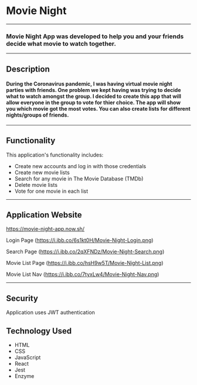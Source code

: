# Movie Night
---
### Movie Night App was developed to help you and your friends decide what movie to watch together.
---
## Description
#### During the Coronavirus pandemic, I was having virtual movie night parties with friends. One problem we kept having was trying to decide what to watch amongst the group. I decided to create this app that will allow everyone in the group to vote for thier choice. The app will show you which movie got the most votes. You can also create lists for different nights/groups of friends. 
---
## Functionality

This application's functionality includes:

* Create new accounts and log in with those credentials
* Create new movie lists
* Search for any movie in The Movie Database (TMDb)
* Delete movie lists
* Vote for one movie in each list
---
## Application Website
https://movie-night-app.now.sh/

Login Page
(https://i.ibb.co/6s1kt0H/Movie-Night-Login.png)

Search Page
(https://i.ibb.co/2qXFNDz/Movie-Night-Search.png)

Movie List Page
(https://i.ibb.co/hsH9w5T/Movie-Night-List.png)

Movie List Nav
(https://i.ibb.co/7tyxLw4/Movie-Night-Nav.png)

---
## Security
Application uses JWT authentication

## Technology Used
* HTML
* CSS
* JavaScript
* React
* Jest
* Enzyme